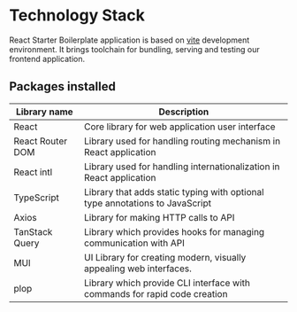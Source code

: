 # Technology Stack

React Starter Boilerplate application is based on [vite](https://github.com/vitejs/vite) development environment. It
brings toolchain for bundling, serving and testing our frontend application.

## Packages installed

| Library name     | Description                                                                  |
| ---------------- | ---------------------------------------------------------------------------- |
| React            | Core library for web application user interface                              |
| React Router DOM | Library used for handling routing mechanism in React application             |
| React intl       | Library used for handling internationalization in React application          |
| TypeScript       | Library that adds static typing with optional type annotations to JavaScript |
| Axios            | Library for making HTTP calls to API                                         |
| TanStack Query   | Library which provides hooks for managing communication with API             |
| MUI              | UI Library for creating modern, visually appealing web interfaces.           |
| plop             | Library which provide CLI interface with commands for rapid code creation    |
